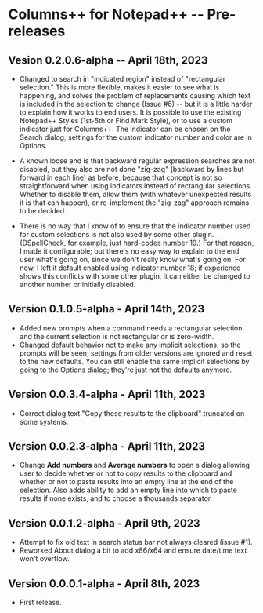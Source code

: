 # Columns++ for Notepad++ -- Pre-releases

## Vesion 0.2.0.6-alpha -- April 18th, 2023

* Changed to search in "indicated region" instead of "rectangular selection." This is more flexible, makes it easier to see what is happening, and solves the problem of replacements causing which text is included in the selection to change (Issue #6) -- but it is a little harder to explain how it works to end users. It is possible to use the existing Notepad++ Styles (1st-5th or Find Mark Style), or to use a custom indicator just for Columns++. The indicator can be chosen on the Search dialog; settings for the custom indicator number and color are in Options.

* A known loose end is that backward regular expression searches are not disabled, but they also are not done "zig-zag" (backward by lines but forward in each line) as before, because that concept is not so straightforward when using indicators instead of rectangular selections. Whether to disable them, allow them (with whatever unexpected results it is that can happen), or re-implement the "zig-zag" approach remains to be decided.

* There is no way that I know of to ensure that the indicator number used for custom selections is not also used by some other plugin. (DSpellCheck, for example, just hard-codes number 19.) For that reason, I made it configurable; but there's no easy way to explain to the end user what's going on, since we don't really know what's going on. For now, I left it default enabled using indicator number 18; if experience shows this conflicts with some other plugin, it can either be changed to another number or initially disabled.

## Version 0.1.0.5-alpha - April 14th, 2023

* Added new prompts when a command needs a rectangular selection and the current selection is not rectangular or is zero-width.
* Changed default behavior not to make any implicit selections, so the prompts will be seen; settings from older versions are ignored and reset to the new defaults. You can still enable the same implicit selections by going to the Options dialog; they're just not the defaults anymore.

## Version 0.0.3.4-alpha - April 11th, 2023

* Correct dialog text "Copy these results to the clipboard" truncated on some systems.

## Version 0.0.2.3-alpha - April 11th, 2023

* Change __Add numbers__ and __Average numbers__ to open a dialog allowing user to decide whether or not to copy results to the clipboard and whether or not to paste results into an empty line at the end of the selection. Also adds ability to add an empty line into which to paste results if none exists, and to choose a thousands separator.

## Version 0.0.1.2-alpha - April 9th, 2023

* Attempt to fix old text in search status bar not always cleared (issue #1).
* Reworked About dialog a bit to add x86/x64 and ensure date/time text won't overflow.

## Version 0.0.0.1-alpha - April 8th, 2023

* First release.